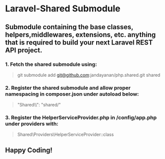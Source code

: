 # Laravel-Shared Submodule

## Submodule containing the base classes, helpers,middlewares, extensions, etc. anything that is required to build your next Laravel REST API project.


### 1. Fetch the shared submodule using:
> git submodule add git@github.com:jandayanan/php.shared.git shared

### 2. Register the shared submodule and allow proper namespacing in composer.json under autoload below:
> "Shared\\\\": "shared/"

### 3. Register the HelperServiceProvider.php in /config/app.php under providers with:
> Shared\Providers\HelperServiceProvider::class

## Happy Coding!
